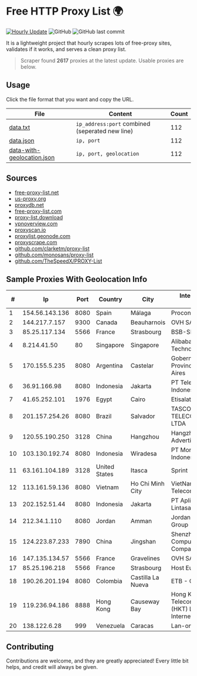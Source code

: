 
# Free HTTP Proxy List 🌍

[![Hourly Update](https://github.com/mertguvencli/http-proxy-list/actions/workflows/main.yml/badge.svg?branch=main)](https://github.com/mertguvencli/http-proxy-list/actions/workflows/main.yml)
![GitHub](https://img.shields.io/github/license/mertguvencli/http-proxy-list)
![GitHub last commit](https://img.shields.io/github/last-commit/mertguvencli/http-proxy-list)

It is a lightweight project that hourly scrapes lots of free-proxy sites, validates if it works, and serves a clean proxy list.


> Scraper found **2617** proxies at the latest update. Usable proxies are below.

## Usage

Click the file format that you want and copy the URL.


|File|Content|Count|
|----|-------|-----|
|[data.txt](https://raw.githubusercontent.com/mertguvencli/http-proxy-list/main/proxy-list/data.txt)|`ip_address:port` combined (seperated new line)|112|
|[data.json](https://raw.githubusercontent.com/mertguvencli/http-proxy-list/main/proxy-list/data.json)|`ip, port`|112|
|[data-with-geolocation.json](https://raw.githubusercontent.com/mertguvencli/http-proxy-list/main/proxy-list/data-with-geolocation.json)|`ip, port, geolocation`|112|

## Sources

* [free-proxy-list.net](https://free-proxy-list.net)
* [us-proxy.org](https://www.us-proxy.org)
* [proxydb.net](http://proxydb.net)
* [free-proxy-list.com](https://free-proxy-list.com/?page=&port=&type%5B%5D=http&type%5B%5D=https&up_time=0&search=Search)
* [proxy-list.download](https://www.proxy-list.download/HTTP)
* [vpnoverview.com](https://vpnoverview.com/privacy/anonymous-browsing/free-proxy-servers)
* [proxyscan.io](https://www.proxyscan.io)
* [proxylist.geonode.com](https://proxylist.geonode.com/api/proxy-list?limit=300&page=1&sort_by=lastChecked&sort_type=desc&protocols=http,https)
* [proxyscrape.com](https://api.proxyscrape.com/v2/?request=displayproxies&protocol=http&timeout=10000&country=all&ssl=all&anonymity=all)
* [github.com/clarketm/proxy-list](https://raw.githubusercontent.com/clarketm/proxy-list/master/proxy-list-raw.txt)
* [github.com/monosans/proxy-list](https://raw.githubusercontent.com/monosans/proxy-list/main/proxies/http.txt)
* [github.com/TheSpeedX/PROXY-List](https://raw.githubusercontent.com/TheSpeedX/PROXY-List/master/http.txt)


## Sample Proxies With Geolocation Info

|#|Ip|Port|Country|City|Internet Service Provider|
|-|--|----|-------|----|-------------------------|
|1|154.56.143.136|8080|Spain|Málaga|Procono S.A.|
|2|144.217.7.157|9300|Canada|Beauharnois|OVH SAS|
|3|85.25.117.134|5566|France|Strasbourg|BSB-SERVICE|
|4|8.214.41.50|80|Singapore|Singapore|Alibaba (US) Technology Co., Ltd.|
|5|170.155.5.235|8080|Argentina|Castelar|Gobernacion de la Provincia de Buenos Aires|
|6|36.91.166.98|8080|Indonesia|Jakarta|PT Telekomunikasi Indonesia|
|7|41.65.252.101|1976|Egypt|Cairo|Etisalat Misr|
|8|201.157.254.26|8080|Brazil|Salvador|TASCOM TELECOMUNICAÔÔES LTDA|
|9|120.55.190.250|3128|China|Hangzhou|Hangzhou Alibaba Advertising Co|
|10|103.130.192.74|8080|Indonesia|Wiradesa|PT Mora Telematika Indonesia|
|11|63.161.104.189|3128|United States|Itasca|Sprint|
|12|113.161.59.136|8080|Vietnam|Ho Chi Minh City|VietNam Post and Telecom Corporation|
|13|202.152.51.44|8080|Indonesia|Jakarta|PT Aplikanusa Lintasarta|
|14|212.34.1.110|8080|Jordan|Amman|Jordan Telecom Group|
|15|124.223.87.233|7890|China|Jingshan|Shenzhen Tencent Computer Systems Company Limited|
|16|147.135.134.57|5566|France|Gravelines|OVH SAS|
|17|85.25.196.218|5566|France|Strasbourg|Host Europe GmbH|
|18|190.26.201.194|8080|Colombia|Castilla La Nueva|ETB - Colombia|
|19|119.236.94.186|8888|Hong Kong|Causeway Bay|Hong Kong Telecommunications (HKT) Limited Mass Internet|
|20|138.122.6.28|999|Venezuela|Caracas|Lan-online C.A.|



## Contributing

Contributions are welcome, and they are greatly appreciated! Every
little bit helps, and credit will always be given.


